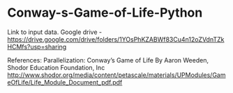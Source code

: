 # Conway-s-Game-of-Life-Python

Link to input data.
Google drive - https://drive.google.com/drive/folders/1YOsPhKZABWf83Cu4n12oZVdnTZkHCMfs?usp=sharing

References:
Parallelization: Conway’s Game of Life By Aaron	Weeden,	Shodor Education Foundation, Inc
http://www.shodor.org/media/content/petascale/materials/UPModules/GameOfLife/Life_Module_Document_pdf.pdf